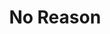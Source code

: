 ---
title: No Reason
mp3_url: http://s3.amazonaws.com/scaramanga-website/songfiles/6/original.mp3?1396833742
layout: song
artist_name: Plastic Nebraska
---